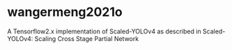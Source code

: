 # wangermeng2021o
A Tensorflow2.x implementation of Scaled-YOLOv4 as described in Scaled-YOLOv4: Scaling Cross Stage Partial Network
